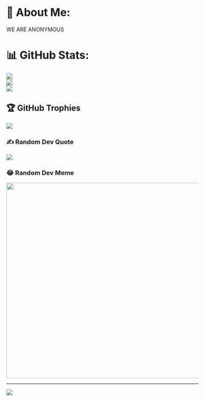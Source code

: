 # 💫 About Me:
WE ARE ANONYMOUS

# 📊 GitHub Stats:
![](https://github-readme-stats.vercel.app/api?username=swimanonymous&theme=dark&hide_border=false&include_all_commits=false&count_private=false)<br/>
![](https://github-readme-streak-stats.herokuapp.com/?user=yo298983&theme=dark&hide_border=false)<br/>
![](https://github-readme-stats.vercel.app/api/top-langs/?username=yo298983&theme=dark&hide_border=false&include_all_commits=false&count_private=false&layout=compact)

## 🏆 GitHub Trophies
![](https://github-profile-trophy.vercel.app/?username=yo298983&theme=radical&no-frame=false&no-bg=true&margin-w=4)

### ✍️ Random Dev Quote
![](https://quotes-github-readme.vercel.app/api?type=vetical&theme=dark)

### 😂 Random Dev Meme
<img src="https://random-memer.herokuapp.com/" width="512px"/>

---
[![](https://visitcount.itsvg.in/api?id=yo298983&icon=7&color=12)](https://visitcount.itsvg.in)

